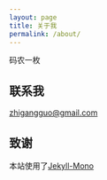 ```yaml
---
layout: page
title: 关于我
permalink: /about/
---
```



码农一枚


## 联系我

[zhigangguo@gmail.com](mailto:zhigangguo@gmail.com)

## 致谢
本站使用了[Jekyll-Mono](https://github.com/AkshayAgarwal007/Jekyll-Mono)
